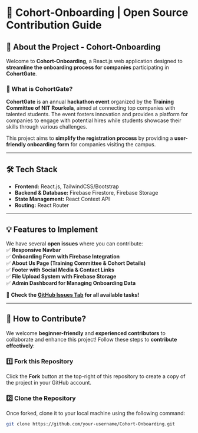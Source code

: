 # 🚀 Cohort-Onboarding | Open Source Contribution Guide  

## 🎯 About the Project - Cohort-Onboarding  
Welcome to **Cohort-Onboarding**, a React.js web application designed to **streamline the onboarding process for companies** participating in **CohortGate**.

### 🌟 What is CohortGate?  
**CohortGate** is an annual **hackathon event** organized by the **Training Committee of NIT Rourkela**, aimed at connecting top companies with talented students. The event fosters innovation and provides a platform for companies to engage with potential hires while students showcase their skills through various challenges.

This project aims to **simplify the registration process** by providing a **user-friendly onboarding form** for companies visiting the campus.

---

## 🛠 Tech Stack  
- **Frontend:** React.js, TailwindCSS/Bootstrap  
- **Backend & Database:** Firebase Firestore, Firebase Storage  
- **State Management:** React Context API  
- **Routing:** React Router  

---

## 💡 Features to Implement  
We have several **open issues** where you can contribute:  
✅ **Responsive Navbar**  
✅ **Onboarding Form with Firebase Integration**  
✅ **About Us Page (Training Committee & Cohort Details)**  
✅ **Footer with Social Media & Contact Links**  
✅ **File Upload System with Firebase Storage**  
✅ **Admin Dashboard for Managing Onboarding Data**  

🔎 **Check the [GitHub Issues Tab](https://github.com/your-repo-link/issues) for all available tasks!**  

---

## 🚀 How to Contribute?  
We welcome **beginner-friendly** and **experienced contributors** to collaborate and enhance this project! Follow these steps to **contribute effectively**:

### 1️⃣ Fork this Repository  
Click the **Fork** button at the top-right of this repository to create a copy of the project in your GitHub account.

### 2️⃣ Clone the Repository  
Once forked, clone it to your local machine using the following command:

```bash
git clone https://github.com/your-username/Cohort-Onboarding.git

